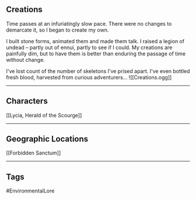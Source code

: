 ## Creations
Time passes at an infuriatingly slow pace. There were no changes to demarcate it, so I began to create my own.

I built stone forms, animated them and made them talk. I raised a legion of undead – partly out of ennui, partly to see if I could. My creations are painfully dim, but to have them is better than enduring the passage of time without change.

I've lost count of the number of skeletons I've prised apart. I've even bottled fresh blood, harvested from curious adventurers...
![[Creations.ogg]]

---
## Characters
[[Lycia, Herald of the Scourge]]

---
## Geographic Locations
[[Forbidden Sanctum]]

---
## Tags
#EnvironmentalLore 